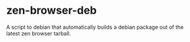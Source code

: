 # zen-browser-deb
A script to debian that automatically builds a debian package out of the latest zen browser tarball.
